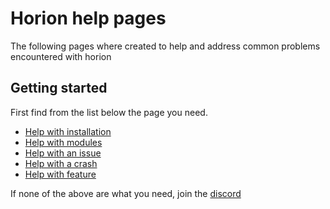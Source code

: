 # Horion help pages

The following pages where created to help and address common problems encountered with horion

## Getting started

First find from the list below the page you need.

  - [Help with installation](main/install.md)
  - [Help with modules](main/modules.md)
  - [Help with an issue](main/issues.md)
  - [Help with a crash](main/crashes.md)
  - [Help with feature](main/features.md)

If none of the above are what you need, join the [discord](https://discord.gg/horion)

